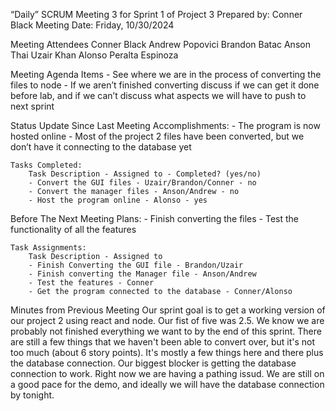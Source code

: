 “Daily” SCRUM Meeting 3 for Sprint 1 of Project 3
Prepared by: Conner Black
Meeting Date: Friday, 10/30/2024

Meeting Attendees
    Conner Black
    Andrew Popovici
    Brandon Batac
    Anson Thai
    Uzair Khan
    Alonso Peralta Espinoza


Meeting Agenda Items
    - See where we are in the process of converting the files to node
    - If we aren’t finished converting discuss if we can get it done before lab, and if we can’t discuss what aspects we will have to push to next sprint



Status Update Since Last Meeting
    Accomplishments:
        - The program is now hosted online
        - Most of the project 2 files have been converted, but we don’t have it connecting to the database yet

    Tasks Completed:
        Task Description - Assigned to - Completed? (yes/no)
        - Convert the GUI files - Uzair/Brandon/Conner - no
        - Convert the manager files - Anson/Andrew - no
        - Host the program online - Alonso - yes

Before The Next Meeting
    Plans:
        - Finish converting the files
        - Test the functionality of all the features

    Task Assignments:
        Task Description - Assigned to
        - Finish Converting the GUI file - Brandon/Uzair 
        - Finish converting the Manager file - Anson/Andrew
        - Test the features - Conner
        - Get the program connected to the database - Conner/Alonso

Minutes from Previous Meeting
    Our sprint goal is to get a working version of our project 2 using react and node. Our fist of five 
    was 2.5. We know we are probably not finished everything we want to by the end of this sprint. There
    are still a few things that we haven't been able to convert over, but it's not too much (about 6 story points). It's mostly a few things here and there plus the database connection. Our biggest blocker is getting the database connection to work. Right now we are having a pathing issud. We are still on a good
    pace for the demo, and ideally we will have the database connection by tonight.   